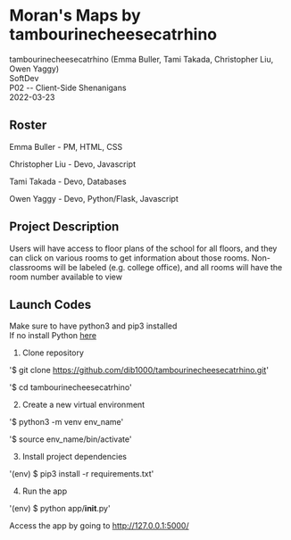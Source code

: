 # Moran's Maps by tambourinecheesecatrhino
tambourinecheesecatrhino (Emma Buller, Tami Takada, Christopher Liu, Owen Yaggy) <br>
SoftDev <br>
P02 -- Client-Side Shenanigans <br>
2022-03-23

## Roster
Emma Buller - PM, HTML, CSS

Christopher Liu - Devo, Javascript

Tami Takada - Devo, Databases

Owen Yaggy - Devo, Python/Flask, Javascript

## Project Description
Users will have access to floor plans of the school for all floors, and they can click on various rooms to get information about those rooms. Non-classrooms will be labeled (e.g. college office), and all rooms will have the room number available to view

## Launch Codes
Make sure to have python3 and pip3 installed <br>
If no install Python [here](https://www.python.org/downloads/)

1. Clone repository


 '$ git clone https://github.com/dib1000/tambourinecheesecatrhino.git'

 '$ cd tambourinecheesecatrhino'


2. Create a new virtual environment

 '$ python3 -m venv env_name'

 '$ source env_name/bin/activate'


3. Install project dependencies

 '(env) $ pip3 install -r requirements.txt'


4. Run the app

 '(env) $ python app/__init__.py'

Access the app by going to http://127.0.0.1:5000/
